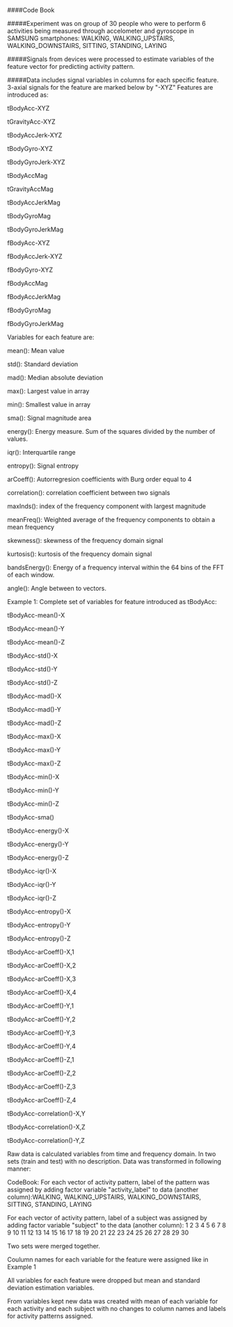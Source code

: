 ####Code Book 

#####Experiment was on group of 30 people who were to perform 6 activities being measured through accelometer and gyroscope in SAMSUNG smartphones: WALKING, WALKING_UPSTAIRS, WALKING_DOWNSTAIRS, SITTING, STANDING, LAYING

#####Signals from devices were processed to estimate variables of the feature vector for predicting activity pattern.

#####Data includes signal variables in columns for each specific feature. 3-axial signals for the feature are marked below by "-XYZ"
Features are introduced as:

tBodyAcc-XYZ

tGravityAcc-XYZ

tBodyAccJerk-XYZ

tBodyGyro-XYZ

tBodyGyroJerk-XYZ

tBodyAccMag

tGravityAccMag

tBodyAccJerkMag

tBodyGyroMag

tBodyGyroJerkMag

fBodyAcc-XYZ

fBodyAccJerk-XYZ

fBodyGyro-XYZ

fBodyAccMag

fBodyAccJerkMag

fBodyGyroMag

fBodyGyroJerkMag



Variables for each feature are:

mean(): Mean value

std(): Standard deviation

mad(): Median absolute deviation 

max(): Largest value in array

min(): Smallest value in array

sma(): Signal magnitude area

energy(): Energy measure. Sum of the squares divided by the number of values. 

iqr(): Interquartile range 

entropy(): Signal entropy

arCoeff(): Autorregresion coefficients with Burg order equal to 4

correlation(): correlation coefficient between two signals

maxInds(): index of the frequency component with largest magnitude

meanFreq(): Weighted average of the frequency components to obtain a mean frequency

skewness(): skewness of the frequency domain signal 

kurtosis(): kurtosis of the frequency domain signal 

bandsEnergy(): Energy of a frequency interval within the 64 bins of the FFT of each window.

angle(): Angle between to vectors.




Example 1: Complete set of variables for feature introduced as tBodyAcc:

 tBodyAcc-mean()-X

 tBodyAcc-mean()-Y

 tBodyAcc-mean()-Z

 tBodyAcc-std()-X

 tBodyAcc-std()-Y

 tBodyAcc-std()-Z

 tBodyAcc-mad()-X

 tBodyAcc-mad()-Y

 tBodyAcc-mad()-Z

 tBodyAcc-max()-X

 tBodyAcc-max()-Y

 tBodyAcc-max()-Z

 tBodyAcc-min()-X

 tBodyAcc-min()-Y

 tBodyAcc-min()-Z

 tBodyAcc-sma()

 tBodyAcc-energy()-X

 tBodyAcc-energy()-Y

 tBodyAcc-energy()-Z

 tBodyAcc-iqr()-X

 tBodyAcc-iqr()-Y

 tBodyAcc-iqr()-Z

 tBodyAcc-entropy()-X

 tBodyAcc-entropy()-Y

 tBodyAcc-entropy()-Z

 tBodyAcc-arCoeff()-X,1

 tBodyAcc-arCoeff()-X,2

 tBodyAcc-arCoeff()-X,3

 tBodyAcc-arCoeff()-X,4

 tBodyAcc-arCoeff()-Y,1

 tBodyAcc-arCoeff()-Y,2

 tBodyAcc-arCoeff()-Y,3

 tBodyAcc-arCoeff()-Y,4

 tBodyAcc-arCoeff()-Z,1

 tBodyAcc-arCoeff()-Z,2

 tBodyAcc-arCoeff()-Z,3

 tBodyAcc-arCoeff()-Z,4

 tBodyAcc-correlation()-X,Y

 tBodyAcc-correlation()-X,Z

 tBodyAcc-correlation()-Y,Z

 
Raw data is calculated variables from time and frequency domain. In two sets (train and test) with no description. Data was transformed in following manner:


CodeBook:
For each vector of activity pattern, label of the pattern was assigned by adding factor variable "activity_label" to data (another column):WALKING, WALKING_UPSTAIRS, WALKING_DOWNSTAIRS, SITTING, STANDING, LAYING 

For each vector of activity pattern, label of a subject was assigned by adding factor variable "subject" to the data (another column): 1  2  3  4  5  6  7  8  9 10 11 12 13 14 15 16 17 18 19 20 21 22 23 24
25 26 27 28 29 30


Two sets were merged together.


Coulumn names for each variable for the feature were assigned like in Example 1


All variables for each feature were dropped but mean and standard deviation estimation variables.


From variables kept new data was created with mean of each variable for each activity and each subject with no changes to column names and labels for activity patterns assigned.
